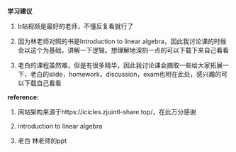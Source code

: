 

**学习建议**

1. b站视频是最好的老师，不懂反复看就行了

2. 因为林老师对照的书是Introduction to linear algebra，因此我讨论课的时候会以这个为基础，讲解一下逻辑。想理解地深刻一点的可以下载下来自己看看

3. 老白的课程虽然难，但是有很多精华，因此我讨论课会摘取一些给大家拓展一下，老白的slide，homework，discussion，exam也附在此处，感兴趣的可以下载自己看看


**reference:**

1. 网站架构来源于https://icicles.zjuintl-share.top/，在此万分感谢

2. introduction to linear algebra

3. 老白 林老师的ppt